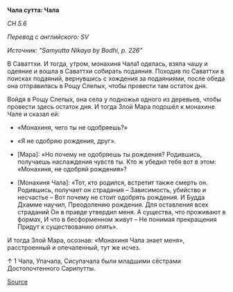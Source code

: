 **Чала сутта: Чала**

*СН 5\.6*

_Перевод с английского: SV_

_Источник: "Samyutta Nikaya by Bodhi, p\. 226"_

В Саваттхи\. И тогда, утром, монахиня Чала1 оделась, взяла чашу и одеяние и вошла в Саваттхи собирать подаяния\. Походив по Саваттхи в поисках подаяний, вернувшись с хождения за подаяниями, после обеда она отправилась в Рощу Слепых, чтобы провести там остаток дня\. 

Войдя в Рощу Слепых, она села у подножья одного из деревьев, чтобы провести здесь остаток дня\. И тогда Злой Мара подошёл к монахине Чале и сказал ей: 

* «Монахиня, чего ты не одобряешь?» 

* «Я не одобряю рождения, друг»\. 

* \[Мара\]: «Но почему не одобряешь ты рождения? Родившись, получаешь наслаждения чувств ты\. Кто ж убедил тебя вот в этом: «Монахиня, не одобряй рождения»? 

* \[Монахиня Чала\]: «Тот, кто родился, встретит также смерть он\. Родившись, получает он страдания – Зависимость, убийство и несчастье – Вот почему не стоит одобрять рождения\. И Будда Дхамме научил, Преодолению рождения\. Для оставления всех страданий Он в правде утвердил меня\. А существа, что проживают в формах, И что в бесформенном живут – Не понимая прекращения Придут к существованию опять»\. 

И тогда Злой Мара, осознав: «Монахиня Чала знает меня», расстроенный и опечаленный, тут же исчез\. 

↑ 1 Чала, Упачала, Сисупачала были младшими сёстрами Достопочтенного Сарипутты\.

[Source](https://www\.theravada\.ru/Teaching/Canon/Suttanta/Texts/sn5_6\-cala\-sutta\-sv\.htm)